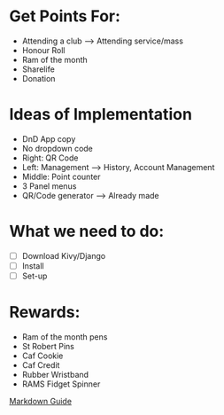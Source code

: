 # Get Points For:
* Attending a club --> Attending service/mass
* Honour Roll
* Ram of the month
* Sharelife
* Donation

# Ideas of Implementation
* DnD App copy
* No dropdown code
* Right: QR Code
* Left: Management --> History, Account Management
* Middle: Point counter
* 3 Panel menus
* QR/Code generator --> Already made

# What we need to do:
- [ ] Download Kivy/Django
- [ ] Install
- [ ] Set-up

# Rewards:
* Ram of the month pens
* St Robert Pins
* Caf Cookie
* Caf Credit
* Rubber Wristband
* RAMS Fidget Spinner

[Markdown Guide](https://github.com/adam-p/markdown-here/wiki/Markdown-Cheatsheet)
